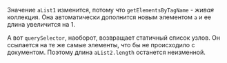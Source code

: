 Значение `aList1` изменится, потому что `getElementsByTagName` - *живая* коллекция. Она автоматически дополнится новым элементом `a` и ее длина увеличится на 1.

А вот `querySelector`, наоборот, возвращает статичный список узлов. Он ссылается на те же самые элементы, что бы не происходило с документом. Поэтому длина `aList2.length` останется неизменной.


